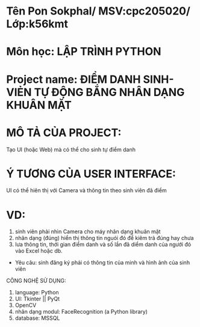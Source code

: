# Tên Pon Sokphal/ MSV:cpc205020/ Lớp:k56kmt
# Môn học: LẬP TRÌNH PYTHON
# Project name: ĐIỂM DANH SINH-VIẺN TỰ ĐỘNG BẮNG NHÂN DẠNG KHUÂN MẶT 
# MÔ TẢ CỦA PROJECT:
  Tạo UI (hoặc Web) mà có thể cho sinh tự điểm danh

# Ý TƯƠNG CỦA USER INTERFACE:
  UI có thể hiên thị với Camera và thông tin theo sinh viên đã điểm 
# VD:
  1. sinh viên phải nhìn Camera cho máy nhân dạng khuân mặt
  2. nhân dạng (đúng) hiển thị thông tin nguói đó để kiêm trả đúng hay chưa
  3. lưa thông tin, thới gian điểm danh và số lần đã diểm danh của ngưới đó vào Excel hoặc db.

- Yêu câu: sinh đăng ký phải có thông tin của minh và hình ảnh của sinh viên

CÔNG NGHỆ SỬ DỤNG:
  1. language: Python
  2. UI: Tkinter || PyQt 
  3. OpenCV
  4. nhân dạng modul: FaceRecognition (a Python library)
  5. database: MSSQL 

